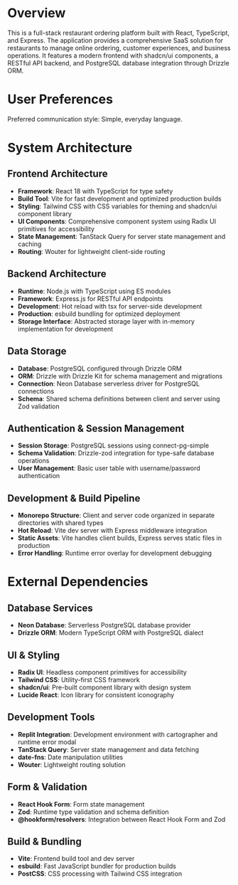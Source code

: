 # Overview

This is a full-stack restaurant ordering platform built with React, TypeScript, and Express. The application provides a comprehensive SaaS solution for restaurants to manage online ordering, customer experiences, and business operations. It features a modern frontend with shadcn/ui components, a RESTful API backend, and PostgreSQL database integration through Drizzle ORM.

# User Preferences

Preferred communication style: Simple, everyday language.

# System Architecture

## Frontend Architecture
- **Framework**: React 18 with TypeScript for type safety
- **Build Tool**: Vite for fast development and optimized production builds
- **Styling**: Tailwind CSS with CSS variables for theming and shadcn/ui component library
- **UI Components**: Comprehensive component system using Radix UI primitives for accessibility
- **State Management**: TanStack Query for server state management and caching
- **Routing**: Wouter for lightweight client-side routing

## Backend Architecture
- **Runtime**: Node.js with TypeScript using ES modules
- **Framework**: Express.js for RESTful API endpoints
- **Development**: Hot reload with tsx for server-side development
- **Production**: esbuild bundling for optimized deployment
- **Storage Interface**: Abstracted storage layer with in-memory implementation for development

## Data Storage
- **Database**: PostgreSQL configured through Drizzle ORM
- **ORM**: Drizzle with Drizzle Kit for schema management and migrations
- **Connection**: Neon Database serverless driver for PostgreSQL connections
- **Schema**: Shared schema definitions between client and server using Zod validation

## Authentication & Session Management
- **Session Storage**: PostgreSQL sessions using connect-pg-simple
- **Schema Validation**: Drizzle-zod integration for type-safe database operations
- **User Management**: Basic user table with username/password authentication

## Development & Build Pipeline
- **Monorepo Structure**: Client and server code organized in separate directories with shared types
- **Hot Reload**: Vite dev server with Express middleware integration
- **Static Assets**: Vite handles client builds, Express serves static files in production
- **Error Handling**: Runtime error overlay for development debugging

# External Dependencies

## Database Services
- **Neon Database**: Serverless PostgreSQL database provider
- **Drizzle ORM**: Modern TypeScript ORM with PostgreSQL dialect

## UI & Styling
- **Radix UI**: Headless component primitives for accessibility
- **Tailwind CSS**: Utility-first CSS framework
- **shadcn/ui**: Pre-built component library with design system
- **Lucide React**: Icon library for consistent iconography

## Development Tools
- **Replit Integration**: Development environment with cartographer and runtime error modal
- **TanStack Query**: Server state management and data fetching
- **date-fns**: Date manipulation utilities
- **Wouter**: Lightweight routing solution

## Form & Validation
- **React Hook Form**: Form state management
- **Zod**: Runtime type validation and schema definition
- **@hookform/resolvers**: Integration between React Hook Form and Zod

## Build & Bundling
- **Vite**: Frontend build tool and dev server
- **esbuild**: Fast JavaScript bundler for production builds
- **PostCSS**: CSS processing with Tailwind CSS integration